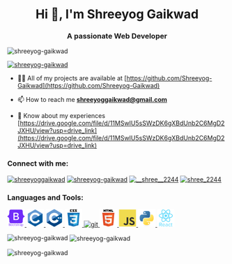 <h1 align="center">Hi 👋, I'm Shreeyog Gaikwad</h1>
<h3 align="center">A passionate Web Developer</h3>

<p align="left"> <img src="https://komarev.com/ghpvc/?username=shreeyog-gaikwad&label=Profile%20views&color=0e75b6&style=flat" alt="shreeyog-gaikwad" /> </p>

<p align="left"> <a href="https://github.com/ryo-ma/github-profile-trophy"><img src="https://github-profile-trophy.vercel.app/?username=shreeyog-gaikwad" alt="shreeyog-gaikwad" /></a> </p>

- 👨‍💻 All of my projects are available at [https://github.com/Shreeyog-Gaikwad](https://github.com/Shreeyog-Gaikwad)

- 📫 How to reach me **shreeyoggaikwad@gmail.com**

- 📄 Know about my experiences [https://drive.google.com/file/d/11MSwIU5sSWzDK6gXBdUnb2C6MgD2JXHU/view?usp=drive_link](https://drive.google.com/file/d/11MSwIU5sSWzDK6gXBdUnb2C6MgD2JXHU/view?usp=drive_link)

<h3 align="left">Connect with me:</h3>
<p align="left">
<a href="https://twitter.com/shreeyoggaikwad" target="blank"><img align="center" src="https://raw.githubusercontent.com/rahuldkjain/github-profile-readme-generator/master/src/images/icons/Social/twitter.svg" alt="shreeyoggaikwad" height="30" width="40" /></a>
<a href="https://linkedin.com/in/shreeyog-gaikwad" target="blank"><img align="center" src="https://raw.githubusercontent.com/rahuldkjain/github-profile-readme-generator/master/src/images/icons/Social/linked-in-alt.svg" alt="shreeyog-gaikwad" height="30" width="40" /></a>
<a href="https://instagram.com/__shree__2244" target="blank"><img align="center" src="https://raw.githubusercontent.com/rahuldkjain/github-profile-readme-generator/master/src/images/icons/Social/instagram.svg" alt="__shree__2244" height="30" width="40" /></a>
<a href="https://www.leetcode.com/shree_2244" target="blank"><img align="center" src="https://raw.githubusercontent.com/rahuldkjain/github-profile-readme-generator/master/src/images/icons/Social/leet-code.svg" alt="shree_2244" height="30" width="40" /></a>
</p>

<h3 align="left">Languages and Tools:</h3>
<p align="left"> <a href="https://getbootstrap.com" target="_blank" rel="noreferrer"> <img src="https://raw.githubusercontent.com/devicons/devicon/master/icons/bootstrap/bootstrap-plain-wordmark.svg" alt="bootstrap" width="40" height="40"/> </a> <a href="https://www.cprogramming.com/" target="_blank" rel="noreferrer"> <img src="https://raw.githubusercontent.com/devicons/devicon/master/icons/c/c-original.svg" alt="c" width="40" height="40"/> </a> <a href="https://www.w3schools.com/cpp/" target="_blank" rel="noreferrer"> <img src="https://raw.githubusercontent.com/devicons/devicon/master/icons/cplusplus/cplusplus-original.svg" alt="cplusplus" width="40" height="40"/> </a> <a href="https://www.w3schools.com/css/" target="_blank" rel="noreferrer"> <img src="https://raw.githubusercontent.com/devicons/devicon/master/icons/css3/css3-original-wordmark.svg" alt="css3" width="40" height="40"/> </a> <a href="https://git-scm.com/" target="_blank" rel="noreferrer"> <img src="https://www.vectorlogo.zone/logos/git-scm/git-scm-icon.svg" alt="git" width="40" height="40"/> </a> <a href="https://www.w3.org/html/" target="_blank" rel="noreferrer"> <img src="https://raw.githubusercontent.com/devicons/devicon/master/icons/html5/html5-original-wordmark.svg" alt="html5" width="40" height="40"/> </a> <a href="https://developer.mozilla.org/en-US/docs/Web/JavaScript" target="_blank" rel="noreferrer"> <img src="https://raw.githubusercontent.com/devicons/devicon/master/icons/javascript/javascript-original.svg" alt="javascript" width="40" height="40"/> </a> <a href="https://www.python.org" target="_blank" rel="noreferrer"> <img src="https://raw.githubusercontent.com/devicons/devicon/master/icons/python/python-original.svg" alt="python" width="40" height="40"/> </a> <a href="https://reactjs.org/" target="_blank" rel="noreferrer"> <img src="https://raw.githubusercontent.com/devicons/devicon/master/icons/react/react-original-wordmark.svg" alt="react" width="40" height="40"/> </a> </p>

<p><img align="left" src="https://github-readme-stats.vercel.app/api/top-langs?username=shreeyog-gaikwad&show_icons=true&locale=en&layout=compact" alt="shreeyog-gaikwad" /></p>

<p>&nbsp;<img align="center" src="https://github-readme-stats.vercel.app/api?username=shreeyog-gaikwad&show_icons=true&locale=en" alt="shreeyog-gaikwad" /></p>

<p><img align="center" src="https://github-readme-streak-stats.herokuapp.com/?user=shreeyog-gaikwad&" alt="shreeyog-gaikwad" /></p>
